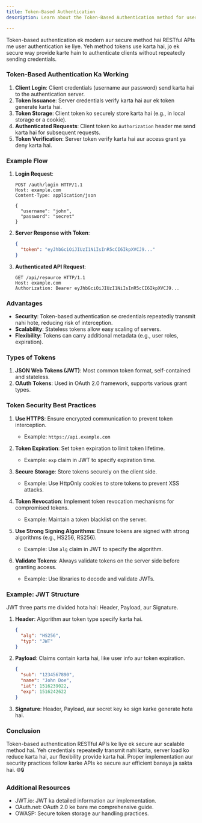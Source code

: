 ```yaml
---
title: Token-Based Authentication
description: Learn about the Token-Based Authentication method for user authentication in RESTful APIs, including its working, example, advantages, and best practices.

---
```

Token-based authentication ek modern aur secure method hai RESTful APIs me user authentication ke liye. Yeh method tokens use karta hai, jo ek secure way provide karte hain to authenticate clients without repeatedly sending credentials.

### Token-Based Authentication Ka Working

1. **Client Login**: Client credentials (username aur password) send karta hai to the authentication server.
2. **Token Issuance**: Server credentials verify karta hai aur ek token generate karta hai.
3. **Token Storage**: Client token ko securely store karta hai (e.g., in local storage or a cookie).
4. **Authenticated Requests**: Client token ko `Authorization` header me send karta hai for subsequent requests.
5. **Token Verification**: Server token verify karta hai aur access grant ya deny karta hai.

### Example Flow

1. **Login Request**:
   ```http
   POST /auth/login HTTP/1.1
   Host: example.com
   Content-Type: application/json

   {
     "username": "john",
     "password": "secret"
   }
   ```

2. **Server Response with Token**:
   ```json
   {
     "token": "eyJhbGciOiJIUzI1NiIsInR5cCI6IkpXVCJ9..."
   }
   ```

3. **Authenticated API Request**:
   ```http
   GET /api/resource HTTP/1.1
   Host: example.com
   Authorization: Bearer eyJhbGciOiJIUzI1NiIsInR5cCI6IkpXVCJ9...
   ```

### Advantages

- **Security**: Token-based authentication se credentials repeatedly transmit nahi hote, reducing risk of interception.
- **Scalability**: Stateless tokens allow easy scaling of servers.
- **Flexibility**: Tokens can carry additional metadata (e.g., user roles, expiration).

### Types of Tokens

1. **JSON Web Tokens (JWT)**: Most common token format, self-contained and stateless.
2. **OAuth Tokens**: Used in OAuth 2.0 framework, supports various grant types.

### Token Security Best Practices

1. **Use HTTPS**: Ensure encrypted communication to prevent token interception.
   - Example: `https://api.example.com`

2. **Token Expiration**: Set token expiration to limit token lifetime.
   - Example: `exp` claim in JWT to specify expiration time.

3. **Secure Storage**: Store tokens securely on the client side.
   - Example: Use HttpOnly cookies to store tokens to prevent XSS attacks.

4. **Token Revocation**: Implement token revocation mechanisms for compromised tokens.
   - Example: Maintain a token blacklist on the server.

5. **Use Strong Signing Algorithms**: Ensure tokens are signed with strong algorithms (e.g., HS256, RS256).
   - Example: Use `alg` claim in JWT to specify the algorithm.

6. **Validate Tokens**: Always validate tokens on the server side before granting access.
   - Example: Use libraries to decode and validate JWTs.

### Example: JWT Structure

JWT three parts me divided hota hai: Header, Payload, aur Signature.

1. **Header**: Algorithm aur token type specify karta hai.
   ```json
   {
     "alg": "HS256",
     "typ": "JWT"
   }
   ```

2. **Payload**: Claims contain karta hai, like user info aur token expiration.
   ```json
   {
     "sub": "1234567890",
     "name": "John Doe",
     "iat": 1516239022,
     "exp": 1516242622
   }
   ```

3. **Signature**: Header, Payload, aur secret key ko sign karke generate hota hai.

### Conclusion

Token-based authentication RESTful APIs ke liye ek secure aur scalable method hai. Yeh credentials repeatedly transmit nahi karta, server load ko reduce karta hai, aur flexibility provide karta hai. Proper implementation aur security practices follow karke APIs ko secure aur efficient banaya ja sakta hai. 🌐🔒

### Additional Resources

- JWT.io: JWT ka detailed information aur implementation.
- OAuth.net: OAuth 2.0 ke bare me comprehensive guide.
- OWASP: Secure token storage aur handling practices.